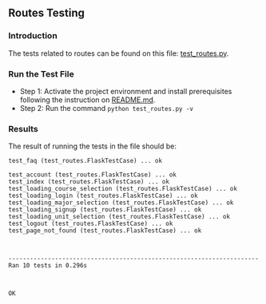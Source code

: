 ## Routes Testing

### Introduction 
The tests related to routes can be found on this file: [test_routes.py](https://github.com/QianrXU/Study-Planner/blob/main/test_routes_valerie.py). 

### Run the Test File
- Step 1: Activate the project environment and install prerequisites following the instruction on [README.md](https://github.com/QianrXU/Study-Planner#how-to-run-the-project).
- Step 2: Run the command `python test_routes.py -v`

### Results
The result of running the tests in the file should be:
```
test_faq (test_routes.FlaskTestCase) ... ok

test_account (test_routes.FlaskTestCase) ... ok
test_index (test_routes.FlaskTestCase) ... ok
test_loading_course_selection (test_routes.FlaskTestCase) ... ok
test_loading_login (test_routes.FlaskTestCase) ... ok
test_loading_major_selection (test_routes.FlaskTestCase) ... ok
test_loading_signup (test_routes.FlaskTestCase) ... ok
test_loading_unit_selection (test_routes.FlaskTestCase) ... ok
test_logout (test_routes.FlaskTestCase) ... ok
test_page_not_found (test_routes.FlaskTestCase) ... ok



----------------------------------------------------------------------
Ran 10 tests in 0.296s



OK
```
